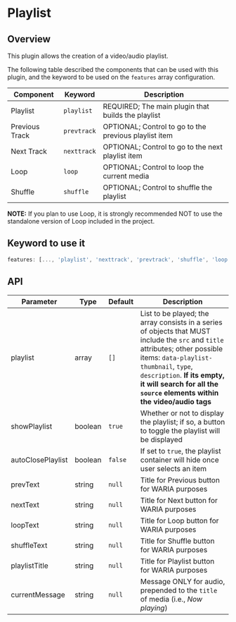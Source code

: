 # Playlist

## Overview

This plugin allows the creation of a video/audio playlist.

The following table described the components that can be used with this plugin, and the keyword to be used on the `features` array configuration.

Component | Keyword | Description
--------- | ------- | ---------------
Playlist  | `playlist` | REQUIRED; The main plugin that builds the playlist
Previous Track  | `prevtrack` | OPTIONAL; Control to go to the previous playlist item
Next Track  | `nexttrack` | OPTIONAL; Control to go to the next playlist item
Loop  | `loop` | OPTIONAL; Control to loop the current media
Shuffle  | `shuffle` | OPTIONAL; Control to shuffle the playlist

**NOTE:** If you plan to use Loop, it is strongly recommended NOT to use the standalone version of Loop included in the project.

## Keyword to use it
```javascript
features: [..., 'playlist', 'nexttrack', 'prevtrack', 'shuffle', 'loop']
```

## API

Parameter | Type | Default | Description
------ | --------- | ------- | --------
playlist | array | `[]` | List to be played; the array consists in a series of objects that MUST include the `src` and `title` attributes; other possible items: `data-playlist-thumbnail`, `type`, `description`. **If its empty, it will search for all the `source` elements within the video/audio tags**
showPlaylist | boolean | `true` | Whether or not to display the playlist; if so, a button to toggle the playlist will be displayed
autoClosePlaylist | boolean | `false` | If set to `true`, the playlist container will hide once user selects an item
prevText | string | `null` | Title for Previous button for WARIA purposes
nextText | string | `null` | Title for Next button for WARIA purposes
loopText | string | `null` | Title for Loop button for WARIA purposes
shuffleText | string | `null` | Title for Shuffle button for WARIA purposes
playlistTitle | string | `null` | Title for Playlist button for WARIA purposes
currentMessage | string | `null` | Message ONLY for audio, prepended to the `title` of media (i.e., _Now playing_)
